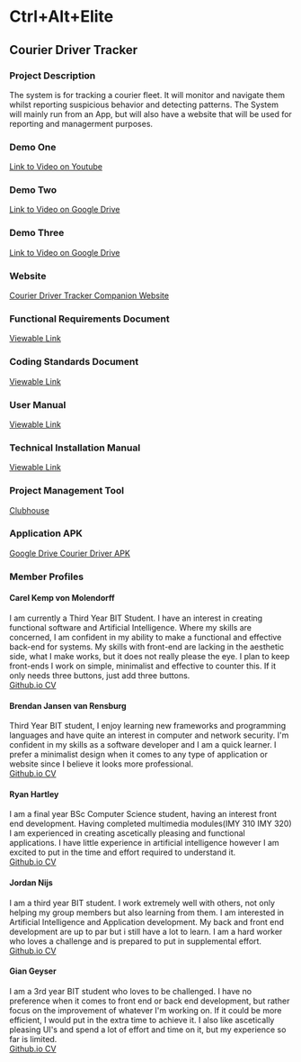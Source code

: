 # Ctrl+Alt+Elite
## Courier Driver Tracker
### Project Description
The system is for tracking a courier fleet. It will monitor and navigate them whilst reporting suspicious behavior and detecting patterns. The System will mainly run from an App, but will also have a website that will be used for reporting and managerment purposes. 
### Demo One
[Link to Video on Youtube](https://youtu.be/3eAq-aJkn40)
### Demo Two
[Link to Video on Google Drive](https://drive.google.com/file/d/16d59JDQPIuUwE9LoyA8EPGkKK0BDIXZN/view?usp=sharing)
### Demo Three
[Link to Video on Google Drive](https://drive.google.com/file/d/1FufgG6jVMLL6ApeuONJL1N-ek0IS_gdj/view?usp=sharing)
### Website
[Courier Driver Tracker Companion Website](https://drivertracker-web.herokuapp.com/)
### Functional Requirements Document
[Viewable Link](https://www.overleaf.com/read/scbvxcvmwpzd)
### Coding Standards Document
[Viewable Link](https://www.overleaf.com/read/sxyjnxkhdmvf)
### User Manual
[Viewable Link](https://www.overleaf.com/read/sxyjnxkhdmvf)
### Technical Installation Manual
[Viewable Link](https://www.overleaf.com/read/gfnsdvdzwdgk)
### Project Management Tool
[Clubhouse](https://app.clubhouse.io/ctraltelite/stories/space/24/everything)
### Application APK
[Google Drive Courier Driver APK](https://drive.google.com/drive/folders/1vTcSwgiO6Y4YdS3f658gxJfPb9y0WPVQ?usp=sharing)
### Member Profiles
#### Carel Kemp von Molendorff
I am currently a Third Year BIT Student. I have an interest in creating functional software and
Artificial Intelligence. Where my skills are concerned, I am confident in my ability to make a functional and effective back-end for systems. My skills with front-end are lacking in the aesthetic side, what I make works, but it does not really please the eye. I plan to keep front-ends I work on simple, minimalist and effective to counter this. If it only needs three buttons, just add three buttons.  
[Github.io CV](https://carelkemp.github.io/)
#### Brendan Jansen van Rensburg
Third Year BIT student, I enjoy learning new frameworks and programming languages and have
quite an interest in computer and network security. I'm confident in my skills as a software developer and I am a quick learner. I prefer a minimalist design when it comes to any type of application or website since I believe it looks more professional.  
[Github.io CV](https://brendanjvr.github.io/)
#### Ryan Hartley
I am a final year BSc Computer Science student, having an interest front end development. Having
completed multimedia modules(IMY 310 IMY 320) I am experienced in creating ascetically pleasing and
functional applications. I have little experience in artificial intelligence however I am excited to put in the time and effort required to understand it.  
[Github.io CV](https://ryanh08.github.io/)
#### Jordan Nijs
I am a third year BIT student. I work extremely well with others, not only helping my group
members but also learning from them. I am interested in Artificial Intelligence and Application development. My back and front end development are up to par but i still have a lot to learn. I am a hard worker who loves a challenge and is prepared to put in supplemental effort.  
[Github.io CV](https://JordanNijs.github.io/)
#### Gian Geyser
I am a 3rd year BIT student who loves to be challenged. I have no preference when it comes to front
end or back end development, but rather focus on the improvement of whatever I'm working on. If it could be
more efficient, I would put in the extra time to achieve it. I also like ascetically pleasing UI's and spend a lot of effort and time on it, but my experience so far is limited.  
[Github.io CV](https://giangeyser.github.io/)
